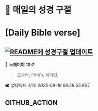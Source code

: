 # 🙏 매일의 성경 구절
# [Daily Bible verse]
## [![README에 성경구절 업데이트](https://github.com/DONGSUKA/first_test/actions/workflows/update-readme-bible.yml/badge.svg)](https://github.com/DONGSUKA/first_test/actions/workflows/update-readme-bible.yml)
<!-- START_BIBLE_VERSE -->
📖 **느헤미야 10:7**
> 므술람, 아비야, 미야민,

🕊️ _업데이트 시각: 2025-09-16 06:58:35 KST_
  <!-- END_BIBLE_VERSE -->
## GITHUB_ACTION
